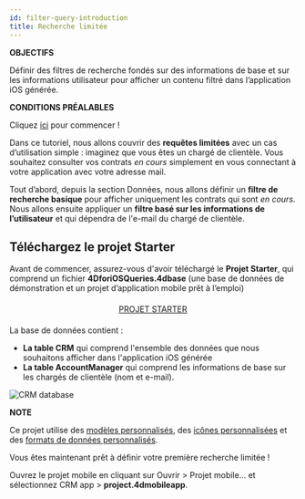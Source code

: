 ```yaml
---
id: filter-query-introduction
title: Recherche limitée
---
```

<div class = "objectives"> 

**OBJECTIFS**

Définir des filtres de recherche fondés sur des informations de base et sur les informations utilisateur pour afficher un contenu filtré dans l’application iOS générée.</div> <div class = "prerequisites"> 

**CONDITIONS PRÉALABLES**

Cliquez [ici](prerequisites.html) pour commencer !</div> 

Dans ce tutoriel, nous allons couvrir des **requêtes limitées** avec un cas d’utilisation simple : imaginez que vous êtes un chargé de clientèle. Vous souhaitez consulter vos contrats *en cours* simplement en vous connectant à votre application avec votre adresse mail.

Tout d’abord, depuis la section Données, nous allons définir un **filtre de recherche basique** pour afficher uniquement les contrats qui sont *en cours*. Nous allons ensuite appliquer un **filtre basé sur les informations de l’utilisateur** et qui dépendra de l'e-mail du chargé de clientèle.

## Téléchargez le projet Starter

Avant de commencer, assurez-vous d'avoir téléchargé le **Projet Starter**, qui comprend un fichier **4DforiOSQueries.4dbase** (une base de données de démonstration et un projet d’application mobile prêt à l’emploi)

<div style="text-align: center; margin-top: 20px; margin-bottom: 20px">
  <p>
    

<a class="button"
href="../assets/en/restricted-queries/4DforiOSQueries.4dbase.zip">PROJET STARTER</a>

  </p>
</div>

La base de données contient :

* **La table CRM** qui comprend l'ensemble des données que nous souhaitons afficher dans l'application iOS générée
* **La table AccountManager** qui comprend les informations de base sur les chargés de clientèle (nom et e-mail).

![CRM database](assets/en/restricted-queries/CRMDatabase.png)<div class = "tips"> 

**NOTE**

Ce projet utilise des [modèles personnalisés](https://4d.github.io/4d-for-ios/docs/en/creating-listform-templates.html), des [icônes personnalisées](https://4d.github.io/4d-for-ios/docs/en/using-icons.html) et des [formats de données personnalisés](https://4d.github.io/4d-for-ios/docs/en/creating-data-formatter.html).</div> 

Vous êtes maintenant prêt à définir votre première recherche limitée !

Ouvrez le projet mobile en cliquant sur Ouvrir > Projet mobile... et sélectionnez CRM app > **project.4dmobileapp**.